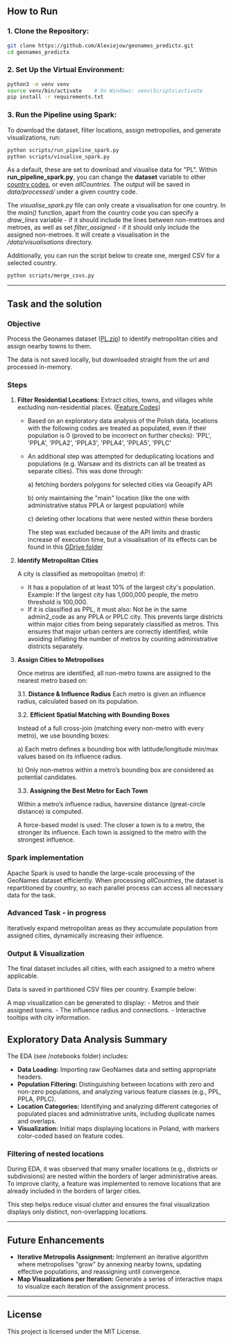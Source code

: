 ## How to Run

### 1. Clone the Repository:

```bash
git clone https://github.com/Alexiejow/geonames_predictx.git
cd geonames_predictx
```

### 2. Set Up the Virtual Environment:

```bash
python3 -m venv venv
source venv/bin/activate    # On Windows: venv\Scripts\activate
pip install -r requirements.txt
```

### 3. Run the Pipeline using Spark:

To download the dataset, filter locations, assign metropolies, and generate visualizations, run:

```bash
python scripts/run_pipeline_spark.py
python scripts/visualise_spark.py
```

As a default, these are set to download and visualise data for "PL".
Within **run_pipeline_spark.py**, you can change the **dataset** variable to other [country codes](http://download.geonames.org/export/dump), or even *allCountries*. The output will be saved in *data/processed/* under a given country code.

The *visualise_spark.py* file can only create a visualisation for one country. In the *main()* function, apart from the country code you can specify a *draw_lines* variable - if it should include the lines between non-metroes and metroes, as well as set *filter_assigned* - if it should only include the assigned non-metroes. It will create a visualisation in the */data/visualisations* directory.

Additionally, you can run the script below to create one, merged CSV for a selected country.
```bash
python scripts/merge_csvs.py
```

---

## Task and the solution

### Objective
Process the Geonames dataset ([PL.zip](http://download.geonames.org/export/dump/PL.zip)) to identify metropolitan cities and assign nearby towns to them.

The data is not saved locally, but downloaded straight from the url and processed in-memory.

### Steps
1. **Filter Residential Locations**: Extract cities, towns, and villages while excluding non-residential places. ([Feature Codes](http://www.geonames.org/export/codes.html))

    - Based on an exploratory data analysis of the Polish data, locations with the following codes are treated as populated, even if their population is 0 (proved to be incorrect on further checks): 'PPL', 'PPLA', 'PPLA2', 'PPLA3', 'PPLA4', 'PPLA5', 'PPLC'
    - An additional step was attempted for deduplicating locations and populations (e.g. Warsaw and its districts can all be treated as separate cities). This was done through:

        a) fetching borders polygons for selected cities via Geoapify API

        b) only maintaining the "main" location (like the one with administrative status PPLA or largest population) while

        c) deleting other locations that were nested within these borders

        The step was excluded because of the API limits and drastic increase of execution time, but a visualisation of its effects can be found in this [GDrive folder](https://drive.google.com/drive/folders/1WdAGNW6h81sEqH6zA9Sei0ffBdJEYQSj?usp=sharing)

2. **Identify Metropolitan Cities**

    A city is classified as metropolitan (metro) if:

    - It has a population of at least 10% of the largest city's population.
Example: If the largest city has 1,000,000 people, the metro threshold is 100,000.
    - If it is classified as PPL, it must also:
Not be in the same admin2_code as any PPLA or PPLC city.
This prevents large districts within major cities from being separately classified as metros.
This ensures that major urban centers are correctly identified, while avoiding inflating the number of metros by counting administrative districts separately.
3. **Assign Cities to Metropolises**

    Once metros are identified, all non-metro towns are assigned to the nearest metro based on:

    3.1. **Distance & Influence Radius**
    Each metro is given an influence radius, calculated based on its population. 
    
    3.2. **Efficient Spatial Matching with Bounding Boxes**
    
    Instead of a full cross-join (matching every non-metro with every metro), we use bounding boxes:

    a) Each metro defines a bounding box with latitude/longitude min/max values based on its influence radius.

    b) Only non-metros within a metro’s bounding box are considered as potential candidates.

    3.3. **Assigning the Best Metro for Each Town**
    
    Within a metro’s influence radius, haversine distance (great-circle distance) is computed.
    
    A force-based model is used:
The closer a town is to a metro, the stronger its influence.
Each town is assigned to the metro with the strongest influence.

### Spark implementation
Apache Spark is used to handle the large-scale processing of the GeoNames dataset efficiently. When processing *allCountries*, the dataset is repartitioned by country, so each parallel process can access all necessary data for the task.

### Advanced Task - in progress
Iteratively expand metropolitan areas as they accumulate population from assigned cities, dynamically increasing their influence.

### Output & Visualization
The final dataset includes all cities, with each assigned to a metro where applicable.

Data is saved in partitioned CSV files per country. Example below:


A map visualization can be generated to display:
    - Metros and their assigned towns.
    - The influence radius and connections.
    - Interactive tooltips with city information.

## Exploratory Data Analysis Summary

The EDA (see /notebooks folder) includes:

- **Data Loading:** Importing raw GeoNames data and setting appropriate headers.
- **Population Filtering:** Distinguishing between locations with zero and non-zero populations, and analyzing various feature classes (e.g., PPL, PPLA, PPLC).
- **Location Categories:** Identifying and analyzing different categories of populated places and administrative units, including duplicate names and overlaps.
- **Visualization:** Initial maps displaying locations in Poland, with markers color-coded based on feature codes.

### Filtering of nested locations
During EDA, it was observed that many smaller locations (e.g., districts or subdivisions) are nested within the borders of larger administrative areas. To improve clarity, a feature was implemented to remove locations that are already included in the borders of larger cities.

This step helps reduce visual clutter and ensures the final visualization displays only distinct, non-overlapping locations.

---

## Future Enhancements

- **Iterative Metropolis Assignment:** Implement an iterative algorithm where metropolises "grow" by annexing nearby towns, updating effective populations, and reassigning until convergence.
- **Map Visualizations per Iteration:** Generate a series of interactive maps to visualize each iteration of the assignment process.


---

## License

This project is licensed under the MIT License.

